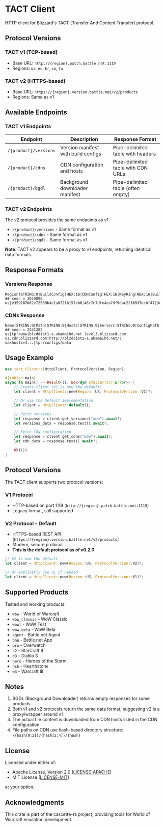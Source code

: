 # TACT Client

HTTP client for Blizzard's TACT (Transfer And Content Transfer) protocol.

## Protocol Versions

### TACT v1 (TCP-based)

- Base URL: `http://{region}.patch.battle.net:1119`
- Regions: `us`, `eu`, `kr`, `cn`, `tw`

### TACT v2 (HTTPS-based)

- Base URL: `https://{region}.version.battle.net/v2/products`
- Regions: Same as v1

## Available Endpoints

### TACT v1 Endpoints

| Endpoint | Description | Response Format |
|----------|-------------|-----------------|
| `/{product}/versions` | Version manifest with build configs | Pipe-delimited table with headers |
| `/{product}/cdns` | CDN configuration and hosts | Pipe-delimited table with CDN URLs |
| `/{product}/bgdl` | Background downloader manifest | Pipe-delimited table (often empty) |

### TACT v2 Endpoints

The v2 protocol provides the same endpoints as v1:

- `/{product}/versions` - Same format as v1
- `/{product}/cdns` - Same format as v1
- `/{product}/bgdl` - Same format as v1

**Note**: TACT v2 appears to be a proxy to v1 endpoints, returning identical data formats.

## Response Formats

### Versions Response

```
Region!STRING:0|BuildConfig!HEX:16|CDNConfig!HEX:16|KeyRing!HEX:16|BuildId!DEC:4|VersionsName!String:0|ProductConfig!HEX:16
## seqn = 3020098
us|e359107662e72559b4e1ab721b157cb0|48c7c7dfe4ea7df9dac22f6937ecbf47|3ca57fe7319a297346440e4d2a03a0cd|61559|11.1.7.61559|53020d32e1a25648c8e1eafd5771935f
```

### CDNs Response

```
Name!STRING:0|Path!STRING:0|Hosts!STRING:0|Servers!STRING:0|ConfigPath!STRING:0
## seqn = 2241282
us|tpr/wow|blzddist1-a.akamaihd.net level3.blizzard.com us.cdn.blizzard.com|http://blzddist1-a.akamaihd.net/?maxhosts=4...|tpr/configs/data
```

## Usage Example

```rust
use tact_client::{HttpClient, ProtocolVersion, Region};

#[tokio::main]
async fn main() -> Result<(), Box<dyn std::error::Error>> {
    // Create client (V2 is now the default)
    let client = HttpClient::new(Region::US, ProtocolVersion::V2)?;

    // Or use the Default implementation
    let client = HttpClient::default();

    // Fetch versions
    let response = client.get_versions("wow").await?;
    let versions_data = response.text().await?;

    // Fetch CDN configuration
    let response = client.get_cdns("wow").await?;
    let cdn_data = response.text().await?;

    Ok(())
}
```

## Protocol Versions

The TACT client supports two protocol versions:

### V1 Protocol
- HTTP-based on port 1119 (`http://{region}.patch.battle.net:1119`)
- Legacy format, still supported

### V2 Protocol - Default
- HTTPS-based REST API (`https://{region}.version.battle.net/v2/products`)
- Modern, secure protocol
- **This is the default protocol as of v0.2.0**

```rust
// V2 is now the default
let client = HttpClient::new(Region::US, ProtocolVersion::V2)?;

// Or explicitly use V1 if needed
let client = HttpClient::new(Region::US, ProtocolVersion::V1)?;
```

## Supported Products

Tested and working products:

- `wow` - World of Warcraft
- `wow_classic` - WoW Classic
- `wowt` - WoW Test
- `wow_beta` - WoW Beta
- `agent` - Battle.net Agent
- `bna` - Battle.net App
- `pro` - Overwatch
- `s2` - StarCraft II
- `d3` - Diablo 3
- `hero` - Heroes of the Storm
- `hsb` - Hearthstone
- `w3` - Warcraft III

## Notes

1. BGDL (Background Downloader) returns empty responses for some products
2. Both v1 and v2 protocols return the same data format, suggesting v2 is a proxy/wrapper around v1
3. The actual file content is downloaded from CDN hosts listed in the CDN configuration
4. File paths on CDN use hash-based directory structure: `/{hash[0:2]}/{hash[2:4]}/{hash}`

## License

Licensed under either of:

- Apache License, Version 2.0 ([LICENSE-APACHE](../LICENSE-APACHE))
- MIT License ([LICENSE-MIT](../LICENSE-MIT))

at your option.

## Acknowledgments

This crate is part of the cascette-rs project, providing tools for World of Warcraft
emulation development.
